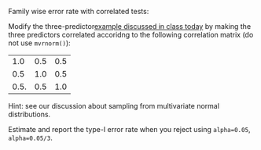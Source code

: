 
Family wise error rate with correlated tests:

Modify the three-predictor[example discussed in class today](https://github.com/gdlc/STAT_COMP/edit/master/LARGE_SCALE_TESTING.md) by making the three predictors correlated accoridng to 
the following correlation matrix (do not use `mvrnorm()`):

| | | |
|----|----|----|
| 1.0  | 0.5 | 0.5 |
| 0.5  | 1.0 | 0.5 |
|0.5.  | 0.5 | 1.0 |


Hint: see our discussion about sampling from multivariate normal distributions.

Estimate and report the type-I error rate when you reject using `alpha=0.05`, `alpha=0.05/3`.
